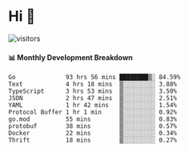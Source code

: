 # Hi 👋
 
![visitors](https://visitor-badge.glitch.me/badge?page_id=sorcererxw.sorcererx)

#### 📊 Monthly Development Breakdown

<!--START_SECTION:waka-->
```text
Go              93 hrs 56 mins ████████▒░ 84.59%
Text            4 hrs 18 mins  ▒░░░░░░░░░ 3.88%
TypeScript      3 hrs 53 mins  ▒░░░░░░░░░ 3.50%
JSON            2 hrs 47 mins  ▒░░░░░░░░░ 2.51%
YAML            1 hr 42 mins   ▒░░░░░░░░░ 1.54%
Protocol Buffer 1 hr 1 min     ▒░░░░░░░░░ 0.92%
go.mod          55 mins        ▒░░░░░░░░░ 0.83%
protobuf        38 mins        ▒░░░░░░░░░ 0.57%
Docker          22 mins        ▒░░░░░░░░░ 0.34%
Thrift          18 mins        ▒░░░░░░░░░ 0.27%
```
<!--END_SECTION:waka-->
